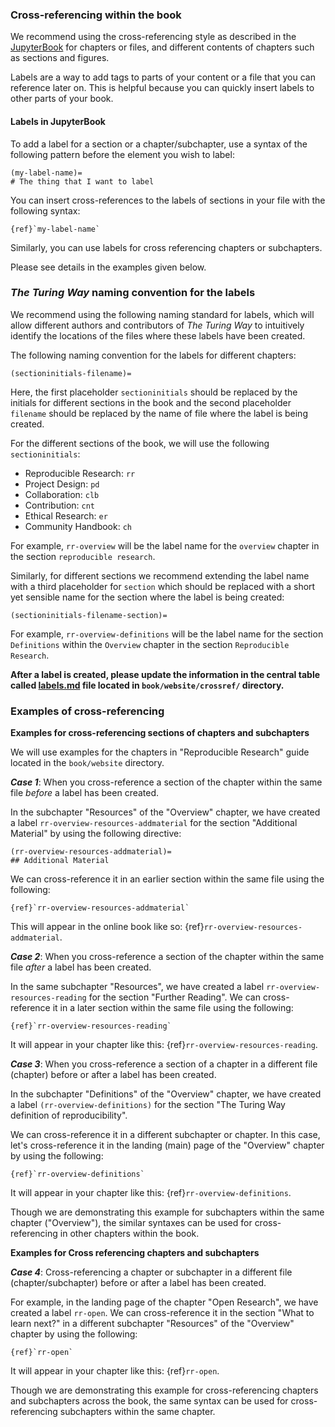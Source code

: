 ### Cross-referencing within the book

We recommend using the cross-referencing style as described in the [JupyterBook](https://jupyterbook.org/content/citations.html) for chapters or files, and different contents of chapters such as sections and figures.

Labels are a way to add tags to parts of your content or a file that you can reference later on.
This is helpful because you can quickly insert labels to other parts of your book.

#### Labels in JupyterBook

To add a label for a section or a chapter/subchapter, use a syntax of the following pattern before the element you wish to label:
```
(my-label-name)=
# The thing that I want to label
```
You can insert cross-references to the labels of sections in your file with the following syntax:

```
{ref}`my-label-name`

```

Similarly, you can use labels for cross referencing chapters or subchapters.

Please see details in the examples given below.

### _The Turing Way_ naming convention for the labels

We recommend using the following naming standard for labels, which will allow different authors and contributors of _The Turing Way_ to intuitively identify the locations of the files where these labels have been created.

The following naming convention for the labels for different chapters:

```
(sectioninitials-filename)=
```
 Here, the first placeholder `sectioninitials` should be replaced by the initials for different sections in the book and the second placeholder `filename` should be replaced by the name of file where the label is being created.

For the different sections of the book, we will use the following `sectioninitials`:

- Reproducible Research: `rr`
- Project Design: `pd`
- Collaboration: `clb`
- Contribution: `cnt`
- Ethical Research: `er`
- Community Handbook: `ch`

For example, `rr-overview` will be the label name for the `overview` chapter in the section `reproducible research`.

Similarly, for different sections we recommend extending the label name with a third placeholder for `section` which should be replaced with a short yet sensible name for the section where the label is being created:
```
(sectioninitials-filename-section)=
```
For example, `rr-overview-definitions` will be the label name for the section `Definitions` within the `Overview` chapter in the section `Reproducible Research`.

**After a label is created, please update the information in the central table called [labels.md](../../crossref/labels.md) file located in `book/website/crossref/` directory.**

### Examples of cross-referencing

**Examples for cross-referencing sections of chapters and subchapters**

We will use examples for the chapters in "Reproducible Research" guide located in the `book/website` directory.

***Case 1***: When you cross-reference a section of the chapter within the same file *before* a label has been created.

In the subchapter "Resources" of the "Overview" chapter, we have created a label `rr-overview-resources-addmaterial` for the section "Additional Material" by using the following directive:

```
(rr-overview-resources-addmaterial)=
## Additional Material
```
We can cross-reference it in an earlier section within the same file using the following:
```
{ref}`rr-overview-resources-addmaterial`
```
 This will appear in the online book like so: {ref}`rr-overview-resources-addmaterial`.

***Case 2***: When you cross-reference a section of the chapter within the same file *after* a label has been created.

In the same subchapter "Resources", we have created a label `rr-overview-resources-reading` for the section "Further Reading".
We can cross-reference it in a later section within the same file using the following:
```
{ref}`rr-overview-resources-reading`
```
It will appear in your chapter like this: {ref}`rr-overview-resources-reading`.

***Case 3***: When you cross-reference a section of a chapter in a different file (chapter) before or after a label has been created.

In the subchapter "Definitions" of the "Overview" chapter, we have created a label
`(rr-overview-definitions)` for the section "The Turing Way definition of reproducibility".

We can cross-reference it in a different subchapter or chapter.
In this case, let's cross-reference it in the landing (main) page of the "Overview" chapter by using the following:

```
{ref}`rr-overview-definitions`
```
It will appear in your chapter like this: {ref}`rr-overview-definitions`.

Though we are demonstrating this example for subchapters within the same chapter ("Overview"), the similar syntaxes can be used for cross-referencing in other chapters within the book.

**Examples for Cross referencing chapters and subchapters**

***Case 4***: Cross-referencing a chapter or subchapter in a different file (chapter/subchapter) before or after a label has been created.

For example, in the landing page of the chapter "Open Research", we have created a label `rr-open`.
We can cross-reference it in the section "What to learn next?" in a different subchapter "Resources" of the "Overview" chapter by using the following:

```
{ref}`rr-open`
```

It will appear in your chapter like this: {ref}`rr-open`.

Though we are demonstrating this example for cross-referencing chapters and subchapters across the book, the same syntax can be used for cross-referencing subchapters within the same chapter.
